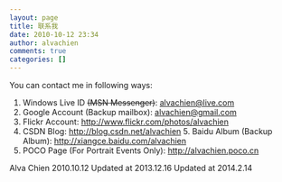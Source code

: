 ```yaml
---
layout: page
title: 联系我
date: 2010-10-12 23:34
author: alvachien
comments: true
categories: []
---
```

You can contact me in following ways:

1. Windows Live ID <del datetime="2013-12-16T01:07:45+00:00">(MSN Messenger)</del>: <a href="mailto:alvachien@live.com">alvachien@live.com</a>
2. Google Account (Backup mailbox): <a href="mailto:alvachien@gmail.com">alvachien@gmail.com</a>
3. Flickr Account: <a href="http://www.flickr.com/photos/alvachien">http://www.flickr.com/photos/alvachien</a>
4. CSDN Blog: <a title="http://blog.csdn.net/alvachien" href="http://blog.csdn.net/alvachien" target="_blank">http://blog.csdn.net/alvachien
</a>5. Baidu Album (Backup Album): <a href="http://xiangce.baidu.com/alvachien" target="_blank">http://xiangce.baidu.com/alvachien</a>
6. POCO Page (For Portrait Events Only): <a href="http://alvachien.poco.cn" target="_blank">http://alvachien.poco.cn</a>

Alva Chien
2010.10.12
Updated at 2013.12.16
Updated at 2014.2.14
